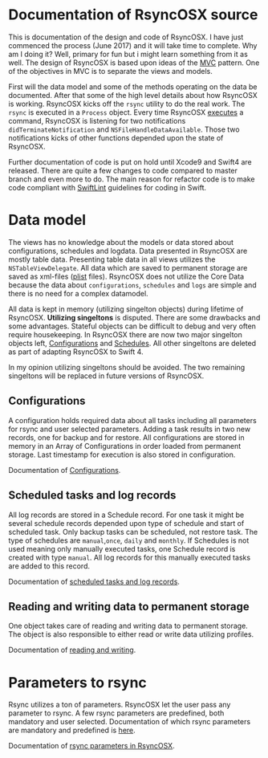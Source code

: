 # Documentation of RsyncOSX source

This is documentation of the design and code of RsyncOSX. I have just commenced the process (June 2017) and it will take time to complete. Why am I doing it? Well, primary for fun but i might learn something from it as well. The design of RsyncOSX is based upon ideas of the [MVC](https://en.wikipedia.org/wiki/Model%E2%80%93view%E2%80%93controller) pattern. One of the objectives in MVC is to separate the views and models.

First will the data model and some of the methods operating on the data be documented. After that some of the high level details about how RsyncOSX is working. RsyncOSX kicks off the `rsync` utility to do the real work. The `rsync` is executed in a `Process` object. Every time RsyncOSX [executes](https://github.com/rsyncOSX/RsyncOSX/blob/master/RsyncOSX/ProcessCmd.swift) a command, RsyncOSX is listening for two notifications `didTerminateNotification` and `NSFileHandleDataAvailable`. Those two notifications kicks of other functions depended upon the state of RsyncOSX.

Further documentation of code is put on hold until Xcode9 and Swift4 are released. There are quite a few changes to code compared to master branch and even more to do. The main reason for refactor code is to make code compliant with [SwiftLint](https://github.com/realm/SwiftLint) guidelines for coding in Swift.

# Data model

The views has no knowledge about the models or data stored about configurations, schedules and logdata. Data presented in RsyncOSX are mostly table data. Presenting table data in all views utilizes the `NSTableViewDelegate`. All data which are saved to permanent storage are saved as xml-files ([plist](https://en.wikipedia.org/wiki/Property_list) files). RsyncOSX does not utilize the Core Data because the data about `configurations`, `schedules` and `logs` are simple and there is no need for a complex datamodel.

All data is kept in memory (utilizing singelton objects) during lifetime of RsyncOSX. **Utilizing singeltons** is disputed. There are some drawbacks and some advantages. Stateful objects can be difficult to debug and very often require housekeeping. In RsyncOSX there are now two major singelton objects left, [Configurations](https://github.com/rsyncOSX/RsyncOSX/blob/master/RsyncOSX/Configurations.swift) and [Schedules](https://github.com/rsyncOSX/RsyncOSX/blob/master/RsyncOSX/Schedules.swift). All other singeltons are deleted as part of adapting RsyncOSX to Swift 4.

In my opinion utilizing singeltons should be avoided. The two remaining singeltons will be replaced in future versions of RsyncOSX.

## Configurations

A configuration holds required data about all tasks including all parameters for rsync and user selected parameters. Adding a task results in two new records, one for backup and for restore. All configurations are stored in memory in an Array of Configurations in order loaded from permanent storage. Last timestamp for execution is also stored in configuration.

Documentation of [Configurations](configs/configuration.md).

## Scheduled tasks and log records

All log records are stored in a Schedule record. For one task it might be several schedule records depended upon type of schedule and start of scheduled task. Only backup tasks can be scheduled, not restore task. The type of schedules are `manual`,`once`, `daily` and `monthly`. If Schedules is not used meaning only manually executed tasks, one Schedule record is created with type `manual`. All log records for this manually executed tasks are added to this record.

Documentation of [scheduled tasks and log records](configs/configurationSchedule.md).


## Reading and writing data to permanent storage

One object takes care of reading and writing data to permanent storage. The object is also responsible to either read or write data utilizing profiles.

Documentation of [reading and writing](configs/readwrite.md).

# Parameters to rsync

Rsync utilizes a ton of parameters. RsyncOSX let the user pass any parameter to rsync. A few rsync parameters are predefined, both mandatory and user selected. Documentation of which rsync parameters are mandatory and predefined is [here](../Parameters.md).

Documentation of [rsync parameters in RsyncOSX](parameters/parameters.md).
